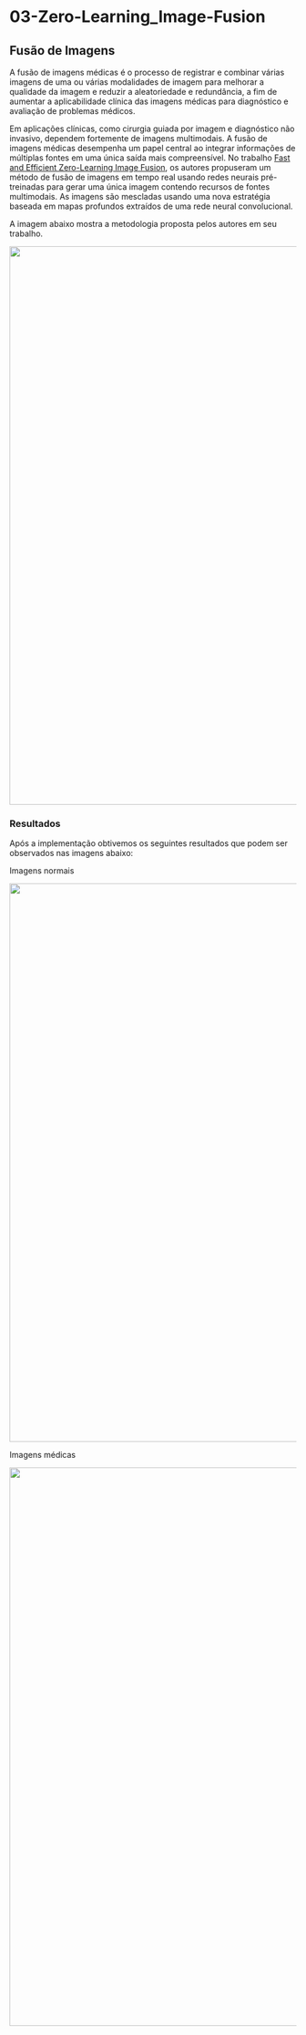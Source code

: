 # 03-Zero-Learning_Image-Fusion

## **Fusão de Imagens**

A fusão de imagens médicas é o processo de registrar e combinar várias imagens de uma ou várias modalidades de imagem para melhorar a qualidade da imagem e reduzir a aleatoriedade e redundância, a fim de aumentar a aplicabilidade clínica das imagens médicas para diagnóstico e avaliação de problemas médicos.

Em aplicações clínicas, como cirurgia guiada por imagem e diagnóstico não invasivo, dependem fortemente de imagens multimodais. A fusão de imagens médicas desempenha um papel central ao integrar informações de múltiplas fontes em uma única saída mais compreensível. No trabalho <a href="https://arxiv.org/abs/1905.03590/">Fast and Efficient Zero-Learning Image Fusion</a>, os autores propuseram um método de fusão de imagens em tempo real usando redes neurais pré-treinadas para gerar uma única imagem contendo recursos de fontes multimodais. As imagens são mescladas usando uma nova estratégia baseada em mapas profundos extraídos de uma rede neural convolucional.

A imagem abaixo mostra a metodologia proposta pelos autores em seu trabalho.

<div>
<img src="https://user-images.githubusercontent.com/54995990/166152527-d541df63-79ae-4199-8550-0c7bb4882e3b.png" width="980px" />
</div>

### **Resultados**

Após a implementação obtivemos os seguintes resultados que podem ser observados nas imagens abaixo:

Imagens normais
<div>
<img src="https://user-images.githubusercontent.com/54995990/166152887-49dfe82d-56a4-409e-aef3-b4547cfc1f6d.png" width="980px" />
</div>


Imagens médicas
<div>
<img src="https://user-images.githubusercontent.com/54995990/166153064-eb8422f1-bbca-45a7-97cf-137598d063c4.png" width="980px" />
</div>
